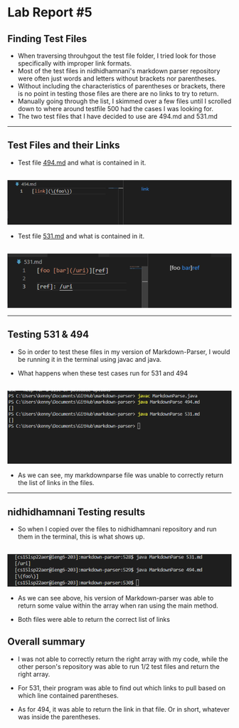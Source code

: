 # Lab Report #5
## Finding Test Files
* When traversing throuhgout the test file folder, I tried look for those specifically with improper link formats.
* Most of the test files in nidhidhamnani's markdown parser repository were often just words and letters without brackets nor parentheses. 
* Without including the characteristics of parentheses or brackets, there is no point in testing those files are there are no links to try to return.
* Manually going through the list, I skimmed over a few files until I scrolled down to where around testfile 500 had the cases I was looking for. 
* The two test files that I have decided to use are 494.md and 531.md

---
## Test Files and their Links

* Test file [494.md](https://github.com/nidhidhamnani/markdown-parser/blob/main/test-files/494.md) and what is contained in it.

<br/>  ![Image](494.md.png)

* Test file [531.md](https://github.com/nidhidhamnani/markdown-parser/blob/main/test-files/531.md) and what is contained in it.

 <br/> ![Image](531.md.png)

---

## Testing 531 & 494
* So in order to test these files in my version of Markdown-Parser, I would be running it in the terminal using javac and java.

* What happens when these test cases run for 531 and 494

<br/> ![Image](mdtest.png)

* As we can see, my markdownparse file was unable to correctly return the list of links in the files.

---

## nidhidhamnani Testing results
* So when I copied over the files to nidhidhamnani repository and run them in the terminal, this is what shows up.

<br/>![Image](alttest.png)

* As we can see above, his version of Markdown-parser was able to return some value within the array when ran using the main method.

* Both files were able to return the correct list of links

## Overall summary

* I was not able to correctly return the right array with my code, while the other person's repository was able to run 1/2 test files and return the right array.

* For 531, their program was able to find out which links to pull based on which line contained parentheses. 

* As for 494, it was able to return the link in that file. Or in short, whatever was inside the parentheses. 


